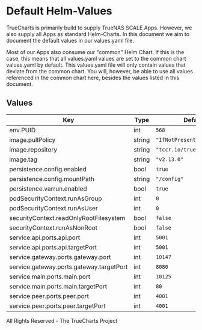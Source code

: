 # Default Helm-Values

TrueCharts is primarily build to supply TrueNAS SCALE Apps.
However, we also supply all Apps as standard Helm-Charts. In this document we aim to document the default values in our values.yaml file.

Most of our Apps also consume our "common" Helm Chart.
If this is the case, this means that all values.yaml values are set to the common chart values.yaml by default. This values.yaml file will only contain values that deviate from the common chart.
You will, however, be able to use all values referenced in the common chart here, besides the values listed in this document.

## Values

| Key | Type | Default | Description |
|-----|------|---------|-------------|
| env.PUID | int | `568` |  |
| image.pullPolicy | string | `"IfNotPresent"` |  |
| image.repository | string | `"tccr.io/truecharts/ipfs"` |  |
| image.tag | string | `"v2.13.0"` |  |
| persistence.config.enabled | bool | `true` |  |
| persistence.config.mountPath | string | `"/config"` |  |
| persistence.varrun.enabled | bool | `true` |  |
| podSecurityContext.runAsGroup | int | `0` |  |
| podSecurityContext.runAsUser | int | `0` |  |
| securityContext.readOnlyRootFilesystem | bool | `false` |  |
| securityContext.runAsNonRoot | bool | `false` |  |
| service.api.ports.api.port | int | `5001` |  |
| service.api.ports.api.targetPort | int | `5001` |  |
| service.gateway.ports.gateway.port | int | `10147` |  |
| service.gateway.ports.gateway.targetPort | int | `8080` |  |
| service.main.ports.main.port | int | `10125` |  |
| service.main.ports.main.targetPort | int | `80` |  |
| service.peer.ports.peer.port | int | `4001` |  |
| service.peer.ports.peer.targetPort | int | `4001` |  |

All Rights Reserved - The TrueCharts Project
